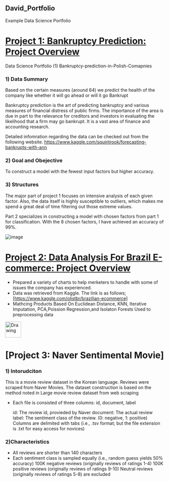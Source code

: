 ## David_Portfolio

Example Data Science Portfolio

# [Project 1: Bankruptcy Prediction: Project Overview](https://github.com/sd2beatles/portfolio_polish_bankruptcy)

Data Science Portfolio (1) Bankruptcy-prediction-in-Polish-Comapnies
### 1) Data Summary

Based on the certain measures (around 64) we predict the health of the company like whether it will go ahead or will it go Bankrupt

Bankruptcy prediction is the art of predicting bankruptcy and various measures of financial distress of public firms. The importance of the area is due in part to the relevance for creditors and investors in evaluating the likelihood that a firm may go bankrupt. It is a vast area of finance and accounting research.

Detailed infomration regarding the data can be checked out from the following website. https://www.kaggle.com/squintrook/forecasting-bankrupts-with-ann

### 2) Goal and Obejective

To construct a model with the fewest input factors but higher accuracy.

### 3) Structures

The major part of project 1 focuses on intensive analysis of each given factor. Also, the data itself is highly susceptible to outliers, which makes me spend a great deal of time filtering out those extreme values.

Part 2 specializes in constructing a model with chosen factors from part 1 for classification. With the 8 chosen factors, I have achieved an accuracy of 99%.

![image](https://user-images.githubusercontent.com/53164959/88418989-5b57a500-ce1f-11ea-9d1b-2e68fe95210d.png)


# [Project 2: Data Analysis For Brazil E-commerce: Project Overview](https://github.com/sd2beatles/Brazil_Ecomerce)

- Prepared a variety of charts to help merketers to handle with some of issues the company has experienced.
- Data was retrieved from Kaggle. The link is as follows;  [https://www.kaggle.com/olistbr/brazilian-ecommerce]
- Mathcing Products Based On Euclidean Distance, KNN, Iterative Imputation, PCA,Poission Regression,and Isolaton Forests Used to preprocessing data

<img src='https://user-images.githubusercontent.com/53164959/86457594-df59c800-bd5e-11ea-8f9f-7bd8d29a9ab4.png' alt="Drawing" style="width: 50px;"/>


# [Project 3: Naver Sentimental Movie]

### 1) Intorudciton 
This is a movie review dataset in the Korean language. Reviews were scraped from Naver Movies.
The dataset construction is based on the method noted in Large movie review dataset from web scraping 

- Each file is consisted of three columns: id, document, label

    id: The review id, provieded by Naver
    document: The actual review
    label: The sentiment class of the review. (0: negative, 1: positive)
    Columns are delimited with tabs (i.e., .tsv format; but the file extension is .txt for easy access for novices)

### 2)Characteristics

   - All reviews are shorter than 140 characters
   - Each sentiment class is sampled equally (i.e., random guess yields 50% accuracy)
        100K negative reviews (originally reviews of ratings 1-4)
        100K positive reviews (originally reviews of ratings 9-10)
        Neutral reviews (originally reviews of ratings 5-8) are excluded
  


